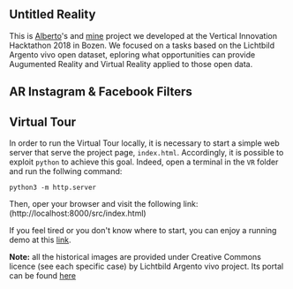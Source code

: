 ## Untitled Reality

This is [Alberto](https://github.com/albertoxamin)'s and [mine](https://github.com/danibix95) project we developed at the Vertical Innovation Hacktathon 2018 in Bozen. We focused on a tasks based on the Lichtbild Argento vivo open dataset, eploring what opportunities can provide Augumented Reality and Virtual Reality applied to those open data.

## AR Instagram & Facebook Filters

## Virtual Tour
In order to run the Virtual Tour locally, it is necessary to start a simple web server that serve the project page, `index.html`.
Accordingly, it is possible to exploit `python` to achieve this goal. Indeed, open a terminal in the `VR` folder and run the follwing command:

    python3 -m http.server

Then, oper your browser and visit the following link: (http://localhost:8000/src/index.html)

If you feel tired or you don't know where to start, you can enjoy a running demo at this [link](https://danibix95.github.io/HackBZ/VR/src/index.html).

**Note:** all the historical images are provided under Creative Commons licence (see each specific case) by Lichtbild Argento vivo project. Its portal can be found [here](https://www.lichtbild-argentovivo.eu/it/banca-dati-fotografica/archivi.html)